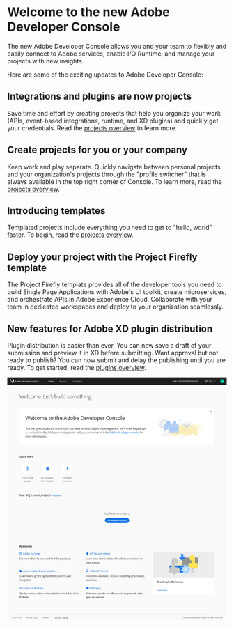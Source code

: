 # Welcome to the new Adobe Developer Console

The new Adobe Developer Console allows you and your team to flexibly and easily connect to Adobe services, enable I/O Runtime, and manage your projects with new insights. 

Here are some of the exciting updates to Adobe Developer Console:

## Integrations and plugins are now projects
    
Save time and effort by creating projects that help you organize your work (APIs, event-based integrations, runtime, and XD plugins) and quickly get your credentials. Read the [projects overview](projects.md) to learn more.

## Create projects for you or your company  
    
Keep work and play separate. Quickly navigate between personal projects and your organization's projects through the "profile switcher" that is always available in the top right corner of Console. To learn more, read the [projects overview](projects.md).

## Introducing templates

Templated projects include everything you need to get to "hello, world" faster. To begin, read the [projects overview](projects.md).

## Deploy your project with the Project Firefly template

The Project Firefly template provides all of the developer tools you need to build Single Page Applications with Adobe's UI toolkit, create microservices, and orchestrate APIs in Adobe Experience Cloud. Collaborate with your team in dedicated workspaces and deploy to your organization seamlessly. 

## New features for Adobe XD plugin distribution

Plugin distribution is easier than ever. You can now save a draft of your submission and preview it in XD before submitting. Want approval but not ready to publish? You can now submit and delay the publishing until you are ready. To get started, read the [plugins overview](plugins.md).

![](images/welcome.png)

